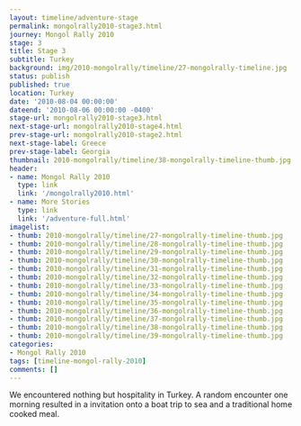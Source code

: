 ```yaml
---
layout: timeline/adventure-stage
permalink: mongolrally2010-stage3.html
journey: Mongol Rally 2010
stage: 3
title: Stage 3
subtitle: Turkey
background: img/2010-mongolrally/timeline/27-mongolrally-timeline.jpg
status: publish
published: true
location: Turkey
date: '2010-08-04 00:00:00'
dateend: '2010-08-06 00:00:00 -0400'
stage-url: mongolrally2010-stage3.html
next-stage-url: mongolrally2010-stage4.html
prev-stage-url: mongolrally2010-stage2.html
next-stage-label: Greece
prev-stage-label: Georgia
thumbnail: 2010-mongolrally/timeline/38-mongolrally-timeline-thumb.jpg
header:
- name: Mongol Rally 2010
  type: link
  link: '/mongolrally2010.html'
- name: More Stories
  type: link
  link: '/adventure-full.html'
imagelist:
- thumb: 2010-mongolrally/timeline/27-mongolrally-timeline-thumb.jpg
- thumb: 2010-mongolrally/timeline/28-mongolrally-timeline-thumb.jpg
- thumb: 2010-mongolrally/timeline/29-mongolrally-timeline-thumb.jpg
- thumb: 2010-mongolrally/timeline/30-mongolrally-timeline-thumb.jpg
- thumb: 2010-mongolrally/timeline/31-mongolrally-timeline-thumb.jpg
- thumb: 2010-mongolrally/timeline/32-mongolrally-timeline-thumb.jpg
- thumb: 2010-mongolrally/timeline/33-mongolrally-timeline-thumb.jpg
- thumb: 2010-mongolrally/timeline/34-mongolrally-timeline-thumb.jpg
- thumb: 2010-mongolrally/timeline/35-mongolrally-timeline-thumb.jpg
- thumb: 2010-mongolrally/timeline/36-mongolrally-timeline-thumb.jpg
- thumb: 2010-mongolrally/timeline/37-mongolrally-timeline-thumb.jpg
- thumb: 2010-mongolrally/timeline/38-mongolrally-timeline-thumb.jpg
- thumb: 2010-mongolrally/timeline/39-mongolrally-timeline-thumb.jpg
categories:
- Mongol Rally 2010
tags: [timeline-mongol-rally-2010]
comments: []
---
```

We encountered nothing but hospitality in Turkey. A random encounter one morning resulted in a invitation onto a boat trip to sea and a traditional home cooked meal.
